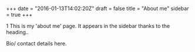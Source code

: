 +++
date = "2016-01-13T14:02:20Z"
draft = false
title = "About me"
sidebar = true
+++

1 This is my 'about me' page.  It appears in the sidebar thanks to the
heading..

Bio/ contact details here.

